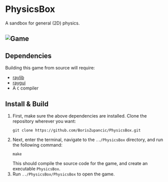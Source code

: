 # PhysicsBox

A sandbox for general (2D) physics.

![Game](res/PhysicsBox.gif)
---

## Dependencies
Building this game from source will require: 

- [raylib](https://github.com/raysan5/raylib)
- [raygui](https://github.com/raysan5/raygui)
- A ```C``` compiler


## Install & Build 
1. First, make sure the above dependencies are installed. Clone the repository wherever you want:
    ```
    git clone https://github.com/BorisZupancic/PhysicsBox.git
    ```
2. Next, enter the terminal, navigate to the ```../PhysicsBox``` directory, and run the following command:
    ```
    make
    ```
    This should compile the source code for the game, and create an executable ```PhysicsBox```.
3. Run ```../PhysicsBox/PhysicsBox``` to open the game.
